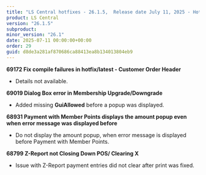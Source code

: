 ```yaml
---
title: "LS Central hotfixes - 26.1.5,  Release date July 11, 2025 - Hotfixes"
product: LS Central
version: "26.1.5"
subproduct: 
minor_version: "26.1"
date: 2025-07-11 00:00:00+00:00
order: 29
guid: d8de3a281af870686ca88413ea8b134013804eb9
---
```


<div><strong>69172 Fix compile failures in hotfix/latest - Customer Order Header</strong>
<ul><li>Details not available.</li></ul>
<strong>69019 Dialog Box error in Membership Upgrade/Downgrade</strong>
<ul><li>Added missing <b>GuiAllowed</b> before a popup was displayed.</li></ul>
<strong>68931 Payment with Member Points displays the amount popup even when error message was displayed before</strong>
<ul><li>Do not display the amount popup, when error message is displayed before Payment with Member Points.</li></ul>
<strong>68799 Z-Report not Closing Down POS/ Clearing X</strong>
<ul><li>Issue with Z-Report payment entries did not clear after print was fixed.</li></ul></div>
